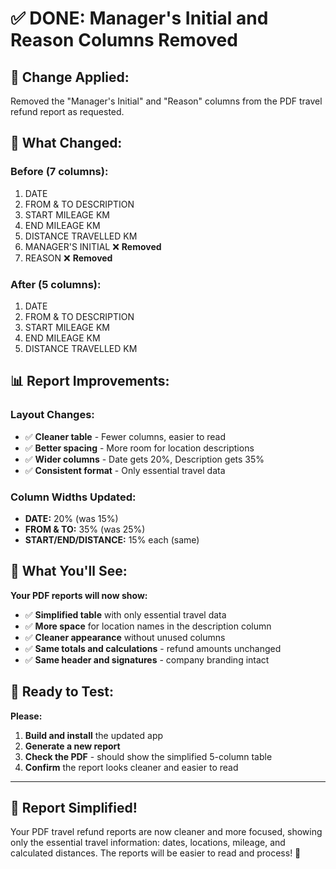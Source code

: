# ✅ DONE: Manager's Initial and Reason Columns Removed

## 🎯 **Change Applied:**
Removed the "Manager's Initial" and "Reason" columns from the PDF travel refund report as requested.

## 🔧 **What Changed:**

### **Before (7 columns):**
1. DATE
2. FROM & TO DESCRIPTION  
3. START MILEAGE KM
4. END MILEAGE KM
5. DISTANCE TRAVELLED KM
6. MANAGER'S INITIAL ❌ **Removed**
7. REASON ❌ **Removed**

### **After (5 columns):**
1. DATE  
2. FROM & TO DESCRIPTION
3. START MILEAGE KM
4. END MILEAGE KM  
5. DISTANCE TRAVELLED KM

## 📊 **Report Improvements:**

### **Layout Changes:**
- ✅ **Cleaner table** - Fewer columns, easier to read
- ✅ **Better spacing** - More room for location descriptions  
- ✅ **Wider columns** - Date gets 20%, Description gets 35%
- ✅ **Consistent format** - Only essential travel data

### **Column Widths Updated:**
- **DATE:** 20% (was 15%)
- **FROM & TO:** 35% (was 25%)  
- **START/END/DISTANCE:** 15% each (same)

## 🚀 **What You'll See:**

**Your PDF reports will now show:**
- ✅ **Simplified table** with only essential travel data
- ✅ **More space** for location names in the description column
- ✅ **Cleaner appearance** without unused columns
- ✅ **Same totals and calculations** - refund amounts unchanged
- ✅ **Same header and signatures** - company branding intact

## 📱 **Ready to Test:**

**Please:**
1. **Build and install** the updated app
2. **Generate a new report**  
3. **Check the PDF** - should show the simplified 5-column table
4. **Confirm** the report looks cleaner and easier to read

---

## 🎊 **Report Simplified!**

Your PDF travel refund reports are now cleaner and more focused, showing only the essential travel information: dates, locations, mileage, and calculated distances. The reports will be easier to read and process! 🚀
